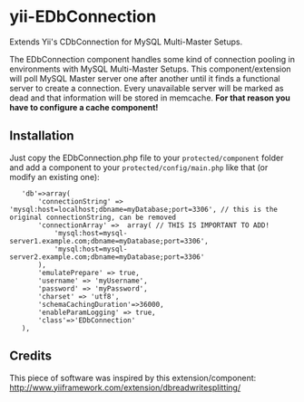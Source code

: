 yii-EDbConnection
=================

Extends Yii's CDbConnection for MySQL Multi-Master Setups.

The EDbConnection component handles some kind of connection pooling in environments
with MySQL Multi-Master Setups.
This component/extension will poll MySQL Master server one after another until it finds
a functional server to create a connection.
Every unavailable server will be marked as dead and that information will be stored in
memcache. 
**For that reason you have to configure a cache component!**

## Installation

Just copy the EDbConnection.php file to your `protected/component` folder and add a
component to your `protected/config/main.php` like that (or modify an existing one):

       'db'=>array(
           'connectionString' => 'mysql:host=localhost;dbname=myDatabase;port=3306', // this is the original connectionString, can be removed
           'connectionArray' =>  array( // THIS IS IMPORTANT TO ADD!
               'mysql:host=mysql-server1.example.com;dbname=myDatabase;port=3306',
               'mysql:host=mysql-server2.example.com;dbname=myDatabase;port=3306'
           ),
           'emulatePrepare' => true,
           'username' => 'myUsername',
           'password' => 'myPassword',
           'charset' => 'utf8',
           'schemaCachingDuration'=>36000,
           'enableParamLogging' => true,
           'class'=>'EDbConnection'
       ),

## Credits

This piece of software was inspired by this extension/component:
http://www.yiiframework.com/extension/dbreadwritesplitting/
